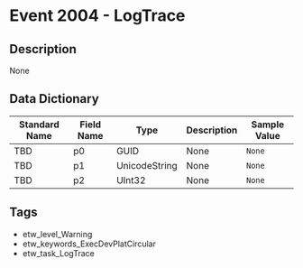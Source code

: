 # Event 2004 - LogTrace

## Description
None

## Data Dictionary
|Standard Name|Field Name|Type|Description|Sample Value|
|---|---|---|---|---|
|TBD|p0|GUID|None|`None`|
|TBD|p1|UnicodeString|None|`None`|
|TBD|p2|UInt32|None|`None`|

## Tags
* etw_level_Warning
* etw_keywords_ExecDevPlatCircular
* etw_task_LogTrace